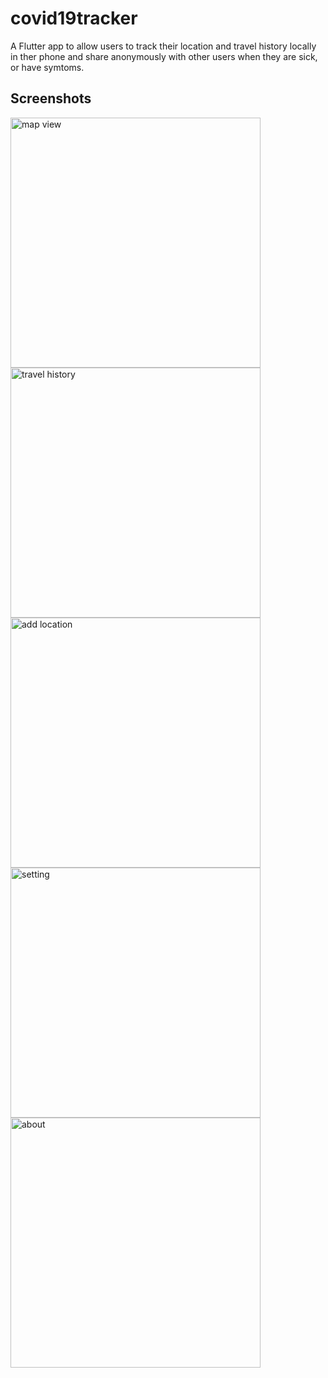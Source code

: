 # covid19tracker

A Flutter app to allow users to track their location and travel history locally in ther phone and share anonymously with other users when they are sick, or have symtoms.

## Screenshots

<img src="./screenshots/map_view.jpg" alt="map view" width="400"/>
<img src="./screenshots/travel_history.jpg" alt="travel history" width="400"/>
<img src="./screenshots/add_location.jpg" alt="add location" width="400"/>
<img src="./screenshots/setting.jpg" alt="setting" width="400"/>
<img src="./screenshots/about.jpg" alt="about" width="400"/>